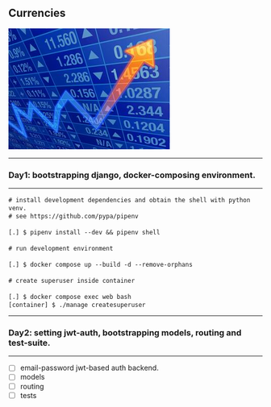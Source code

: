 ## Currencies
![trends](docs/trend.jpg)

---
### Day1: bootstrapping django, docker-composing environment.
---
```
# install development dependencies and obtain the shell with python venv. 
# see https://github.com/pypa/pipenv

[.] $ pipenv install --dev && pipenv shell

# run development environment

[.] $ docker compose up --build -d --remove-orphans

# create superuser inside container

[.] $ docker compose exec web bash
[container] $ ./manage createsuperuser
```
---
### Day2: setting jwt-auth, bootstrapping models, routing and test-suite.
---
- [ ] email-password jwt-based auth backend.
- [ ] models
- [ ] routing
- [ ] tests